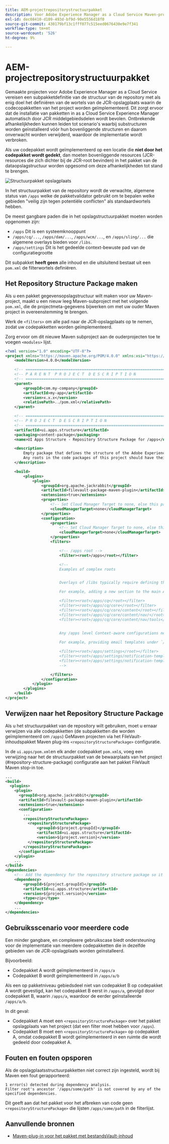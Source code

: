 ```yaml
---
title: AEM-projectrepositorystructuurpakket
description: Voor Adobe Experience Manager as a Cloud Service Maven-projecten is een definitie vereist van subpakketten voor de structuur van de opslagplaats met als enig doel de wortels van de JCR-opslagplaats te bepalen waarin de subpakketten voor de code van het project worden geïmplementeerd.
exl-id: dec08410-d109-493d-bf9d-90e5556d18f0
source-git-commit: 430179bf13c1fff077c515eed0676430e9e7f341
workflow-type: tm+mt
source-wordcount: '526'
ht-degree: 9%

---
```


# AEM-projectrepositorystructuurpakket

Gemaakte projecten voor Adobe Experience Manager as a Cloud Service vereisen een subpakketdefinitie van de structuur van de repository met als enig doel het definiëren van de wortels van de JCR-opslagplaats waarin de codecopakketten van het project worden geïmplementeerd. Dit zorgt ervoor dat de installatie van pakketten in as a Cloud Service Experience Manager automatisch door JCR middelgebiedsdelen wordt bevolen. Ontbrekende afhankelijkheden kunnen leiden tot scenario&#39;s waarbij substructuren worden geïnstalleerd vóór hun bovenliggende structuren en daarom onverwacht worden verwijderd, waardoor de implementatie wordt verbroken.

Als uw codepakket wordt geïmplementeerd op een locatie die **niet door het codepakket wordt gedekt**, dan moeten bovenliggende resources (JCR-resources die zich dichter bij de JCR-root bevinden) in het pakket van de dataopslagstructuur worden opgesomd om deze afhankelijkheden tot stand te brengen.

![Structuurpakket opslagplaats](./assets/repository-structure-packages.png)

In het structuurpakket van de repository wordt de verwachte, algemene status van `/apps` welke de pakketvalidator gebruikt om te bepalen welke gebieden &quot;veilig zijn tegen potentiële conflicten&quot; als standaardwortels hebben.

De meest gangbare paden die in het opslagstructuurpakket moeten worden opgenomen zijn:

+ `/apps` Dit is een systeemknooppunt
+ `/apps/cq/...`, `/apps/dam/...`, `/apps/wcm/...`, en `/apps/sling/...` die algemene overlays bieden voor `/libs`.
+ `/apps/settings` Dit is het gedeelde context-bewuste pad van de configuratiegrootte

Dit subpakket **heeft geen** alle inhoud en die uitsluitend bestaat uit een `pom.xml` de filterwortels definiëren.

## Het Repository Structure Package maken

Als u een pakket gegevensopslagstructuur wilt maken voor uw Maven-project, maakt u een nieuw leeg Maven-subproject met het volgende `pom.xml`, die de projectmeta-gegevens bijwerken om met uw ouder Maven project in overeenstemming te brengen.

Werk de `<filters>` om alle pad naar de JCR-opslagplaats op te nemen, zodat uw codepakketten worden geïmplementeerd.

Zorg ervoor om dit nieuwe Maven subproject aan de ouderprojecten toe te voegen `<modules>` lijst.

```xml
<?xml version="1.0" encoding="UTF-8"?>
<project xmlns="https://maven.apache.org/POM/4.0.0" xmlns:xsi="https://www.w3.org/2001/XMLSchema-instance" xsi:schemaLocation="https://maven.apache.org/POM/4.0.0 https://maven.apache.org/maven-v4_0_0.xsd">
    <modelVersion>4.0.0</modelVersion>

    <!-- ====================================================================== -->
    <!-- P A R E N T  P R O J E C T  D E S C R I P T I O N                      -->
    <!-- ====================================================================== -->
    <parent>
        <groupId>com.my-company</groupId>
        <artifactId>my-app</artifactId>
        <version>x.x.x</version>
        <relativePath>../pom.xml</relativePath>
    </parent>

    <!-- ====================================================================== -->
    <!-- P R O J E C T  D E S C R I P T I O N                                   -->
    <!-- ====================================================================== -->
    <artifactId>ui.apps.structure</artifactId>
    <packaging>content-package</packaging>
    <name>UI Apps Structure - Repository Structure Package for /apps</name>

    <description>
        Empty package that defines the structure of the Adobe Experience Manager repository the code packages in this project deploy into.
        Any roots in the code packages of this project should have their parent enumerated in the filters list below.
    </description>

    <build>
        <plugins>
            <plugin>
                <groupId>org.apache.jackrabbit</groupId>
                <artifactId>filevault-package-maven-plugin</artifactId>
                <extensions>true</extensions>
                <properties>
                    <!-- Set Cloud Manager Target to none, else this package will be deployed and remove all defined filter roots -->
                    <cloudManagerTarget>none</cloudManagerTarget>
                </properties>
                <configuration>
                    <properties>
                        <!-- Set Cloud Manager Target to none, else this package will be deployed and remove all defined filter roots -->
                        <cloudManagerTarget>none</cloudManagerTarget>
                    </properties>
                    <filters>

                        <!-- /apps root -->
                        <filter><root>/apps</root></filter>

                        <!--
                        Examples of complex roots


                        Overlays of /libs typically require defining the overlayed structure, at each level here.

                        For example, adding a new section to the main AEM Tools navigation, necessitates the following rules:

                        <filter><root>/apps/cq</root></filter>
                        <filter><root>/apps/cq/core</root></filter>
                        <filter><root>/apps/cq/core/content</root></filter>
                        <filter><root>/apps/cq/core/content/nav/</root></filter>
                        <filter><root>/apps/cq/core/content/nav/tools</root></filter>


                        Any /apps level Context-aware configurations need to enumerated here. 
                        
                        For example, providing email templates under `/apps/settings/notification-templates/com.day.cq.replication` necessitates the following rules:

                        <filter><root>/apps/settings</root></filter>
                        <filter><root>/apps/settings/notification-templates</root></filter>
                        <filter><root>/apps/settings/notification-templates/com.day.cq.replication</root></filter>
                        -->

                    </filters>
                </configuration>
            </plugin>
        </plugins>
    </build>
</project>
```

## Verwijzen naar het Repository Structure Package

Als u het structuurpakket van de repository wilt gebruiken, moet u ernaar verwijzen via alle codepakketten (de subpakketten die worden geïmplementeerd om `/apps`) GeMaven projecten via het FileVault-inhoudspakket Maven plug-ins `<repositoryStructurePackage>` configuratie.

In de `ui.apps/pom.xml`en elk ander codepakket `pom.xml`s, voeg een verwijzing naar het de structuurpakket van de bewaarplaats van het project (#repository-structure-package) configuratie aan het pakket FileVault Maven stop-in toe.

```xml
...
<build>
  <plugins>
    <plugin>
      <groupId>org.apache.jackrabbit</groupId>
      <artifactId>filevault-package-maven-plugin</artifactId>
      <extensions>true</extensions>
      <configuration>
        ...
        <repositoryStructurePackages>
          <repositoryStructurePackage>
              <groupId>${project.groupId}</groupId>
              <artifactId>ui.apps.structure</artifactId>
              <version>${project.version}</version>
          </repositoryStructurePackage>
        </repositoryStructurePackages>
      </configuration>
    </plugin>
    ...
</build>
<dependencies>
    <!-- Add the dependency for the repository structure package so it resolves -->
    <dependency>
        <groupId>${project.groupId}</groupId>
        <artifactId>ui.apps.structure</artifactId>
        <version>${project.version}</version>
        <type>zip</type>
    </dependency>
    ...
</dependencies>
```

## Gebruiksscenario voor meerdere code

Een minder gangbare, en complexere gebruikscase biedt ondersteuning voor de implementatie van meerdere codepakketten die in dezelfde gebieden van de JCR-opslagplaats worden geïnstalleerd.

Bijvoorbeeld:

+ Codepakket A wordt geïmplementeerd in `/apps/a`
+ Codepakket B wordt geïmplementeerd in `/apps/a/b`

Als een op pakketniveau gebiedsdeel niet van codepakket B op codepakket A wordt gevestigd, kan het codepakket B eerst in `/apps/a`, gevolgd door codepakket B, waarin `/apps/a`, waardoor de eerder geïnstalleerde `/apps/a/b`.

In dit geval:

+ Codepakket A moet een `<repositoryStructurePackage>` over het pakket opslagplaats van het project (dat een filter moet hebben voor `/apps`).
+ Codepakket B moet een `<repositoryStructurePackage>` op codepakket A, omdat codepakket B wordt geïmplementeerd in een ruimte die wordt gedeeld door codepakket A.

## Fouten en fouten opsporen

Als de opslagplaatsstructuurpakketten niet correct zijn ingesteld, wordt bij Maven een fout gerapporteerd:

```
1 error(s) detected during dependency analysis.
Filter root's ancestor '/apps/some/path' is not covered by any of the specified dependencies.
```

Dit geeft aan dat het pakket voor het afbreken van code geen `<repositoryStructurePackage>` die lijsten `/apps/some/path` in de filterlijst.

## Aanvullende bronnen

+ [Maven-plug-in voor het pakket met bestandsVault-inhoud](https://jackrabbit.apache.org/filevault-package-maven-plugin/)
